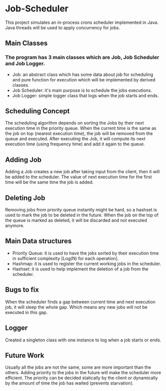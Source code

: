 # Job-Scheduler

This project simulates an in-process crons scheduler implemented in Java.
Java threads will be used to apply concurrency for jobs.

## Main Classes

### The program has 3 main classes which are Job, Job Scheduler and Job Logger.

- Job: an abstract class which has some data about job for scheduling and pure function for execution which will be implemented by derived classes.
- Job Scheduler: it's main purpose is to schedule the jobs executions.
- Job Logger: simple logger class that logs when the job starts and ends.

## Scheduling Concept

The scheduling algorithm depends on sorting the Jobs by their next execution time in the priority queue.
When the current time is the same as the job on top (nearest execution time), the job will be removed from the queue and executed.
After executing the Job, it will compute its next execution time (using frequency time) and add it again to the queue.

## Adding Job

Adding a Job creates a new job after taking input from the client, then it will be added to the scheduler.
The value of next execution time for the first time will be the same time the job is added.

## Deleting Job

Removing jobs from priority queue instantly might be hard, so a hashset is used to mark the job to be deleted in the future.
When the job on the top of the queue is marked as deleted, it will be discarded and not executed anymore.

## Main Data structures

- Priority Queue: it is used to have the jobs sorted by their execution time in sufficient complexity [Log(N) for each operation].
- Hashmap: it is used to register the current working jobs in the scheduler.
- Hashset: it is used to help implement the deletion of a job from the scheduler.

## Bugs to fix
When the scheduler finds a gap between current time and next execution job, it will sleep the whole gap.
Which means any new jobs will not be executed in this gap.

## Logger
Created a singleton class with one instance to log when a job starts or ends.

## Future Work
Usually all the jobs are not the same, some are more important than the others.
Adding priority to the jobs in the future will make the scheduler more efficient.
The priority can be decided statically by the client or dynamically by the amount of time the job has waited (prevents starvation).
